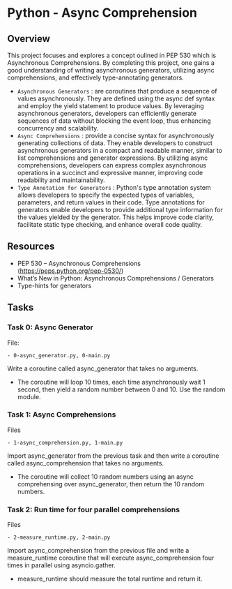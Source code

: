 # Python - Async Comprehension

## Overview
This project focuses and explores a concept oulined in PEP 530 which is Asynchronous Comprehensions. By completing this project, one gains a good understanding of writing asynchronous generators, utilizing async comprehensions, and effectively type-annotating generators.

- `Asynchronous Generators` : are coroutines that produce a sequence of values asynchronously. They are defined using the async def syntax and employ the yield statement to produce values. By leveraging asynchronous generators, developers can efficiently generate sequences of data without blocking the event loop, thus enhancing concurrency and scalability.
- `Async Comprehensions` : provide a concise syntax for asynchronously generating collections of data. They enable developers to construct asynchronous generators in a compact and readable manner, similar to list comprehensions and generator expressions. By utilizing async comprehensions, developers can express complex asynchronous operations in a succinct and expressive manner, improving code readability and maintainability.
- `Type Annotation for Generators` : Python's type annotation system allows developers to specify the expected types of variables, parameters, and return values in their code. Type annotations for generators enable developers to provide additional type information for the values yielded by the generator. This helps improve code clarity, facilitate static type checking, and enhance overall code quality.

## Resources

- PEP 530 – Asynchronous Comprehensions (https://peps.python.org/pep-0530/)
- What’s New in Python: Asynchronous Comprehensions / Generators
- Type-hints for generators


## Tasks

### Task 0: Async Generator

File:

	- 0-async_generator.py, 0-main.py
Write a coroutine called async_generator that takes no arguments.
- The coroutine will loop 10 times, each time asynchronously wait 1 second, then yield a random number between 0 and 10. Use the random module.



### Task 1: Async Comprehensions

Files

	- 1-async_comprehension.py, 1-main.py
Import async_generator from the previous task and then write a coroutine called async_comprehension that takes no arguments.
- The coroutine will collect 10 random numbers using an async comprehensing over async_generator, then return the 10 random numbers.



### Task 2: Run time for four parallel comprehensions

Files
	
	- 2-measure_runtime.py, 2-main.py
Import async_comprehension from the previous file and write a measure_runtime coroutine that will execute async_comprehension four times in parallel using asyncio.gather.
- measure_runtime should measure the total runtime and return it.

